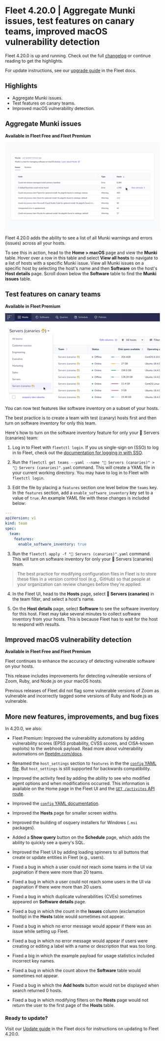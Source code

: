 # Fleet 4.20.0 | Aggregate Munki issues, test features on canary teams, improved macOS vulnerability detection

Fleet 4.20.0 is up and running. Check out the full [changelog](https://github.com/fleetdm/fleet/releases/tag/fleet-v4.20.0) or continue reading to get the highlights.

For update instructions, see our [upgrade guide](https://fleetdm.com/docs/deploying/upgrading-fleet) in the Fleet docs.

## Highlights
- Aggregate Munki issues.
- Test features on canary teams.
- Improved macOS vulnerability detection.

## Aggregate Munki issues
**Available in Fleet Free and Fleet Premium**

![Aggregate Munki issues](../website/assets/images/articles/aggregate-munki-1600x900.jpg)

Fleet 4.20.0 adds the ability to see a list of all Munki warnings and errors (issues) across all your hosts. 

To see this in action, head to the **Home > macOS** page and view the **Munki** table. Hover over a row in this table and select **View all hosts** to navigate to a list of hosts with a specific Munki issue. View all Munki issues on a specific host by selecting the host's name and then **Software** on the host's **Host details** page. Scroll down below the **Software** table to find the **Munki issues** table.

## Test features on canary teams
**Available in Fleet Premium**

![Aggregate Munki issues](../website/assets/images/articles/canaries-1600x900.jpg)

You can now test features like software inventory on a subset of your hosts.

The best practice is to create a team with test (canary) hosts first and then turn on software inventory for only this team.

Here's how to turn on the software inventory feature for only your 🐣 Servers (canaries) team: 

1. Log in to Fleet with `fleetctl login`. If you us single-sign on (SSO) to log in to Fleet, check out the [documentation for logging in with SSO](https://fleetdm.com/docs/using-fleet/fleetctl-cli#logging-in-with-saml-sso-authentication).

1. Run the `fleetctl get teams --yaml --name "🐣 Servers (canaries)" > "🐣 Servers (canaries)".yaml` command. This will create a YAML file in your current working directory. You may have to log in to Fleet with `fleetctl login`.

2. Edit the file by placing a `features` section one level below the `teams` key. In the `features` section, add a `enable_software_inventory` key set to a value of `true`. An example YAML file with these changes is included below:

```yaml
---
apiVersion: v1
kind: team
spec:
  team:
    features:
      enable_software_inventory: true
```

3. Run the `fleetctl apply -f "🐣 Servers (canaries)".yaml` command. This will turn on software inventory for only your 🐣 Servers (canaries) team.  

> The best practice for modifying configuration files in Fleet is to store these files in a version control tool (e.g., GitHub) so that people at your organization can review changes before they're applied.

4. In the Fleet UI, head to the **Hosts** page, select **🐣 Servers (canaries)** in the team filter, and select a host's name. 

5. On the **Host details** page, select **Software** to see the software inventory for this host. Fleet may take several minutes to collect software inventory from your hosts. This is because Fleet has to wait for the host to respond with results.

## Improved macOS vulnerability detection
**Available in Fleet Free and Fleet Premium**

Fleet continues to enhance the accuracy of detecting vulnerable software on your hosts. 

This release includes improvements for detecting vulnerable versions of Zoom, Ruby, and Node.js on your macOS hosts.

Previous releases of Fleet did not flag some vulnerable versions of Zoom as vulnerable and incorrectly tagged some versions of Ruby and Node.js as vulnerable.

## More new features, improvements, and bug fixes

In 4.20.0, we also:

* Fleet Premium: Improved the vulnerability automations by adding vulnerability scores (EPSS probability, CVSS scores, and CISA-known exploits) to the webhook payload. Read more about vulnerability automations on [fleetdm.com/docs](https://fleetdm.com/docs/using-fleet/automations#vulnerability-automations).

* Renamed the `host_settings` section to `features` in the the [`config` YAML file](https://fleetdm.com/docs/using-fleet/configuration-files#features). But `host_settings` is still supported for backwards compatibility.

* Improved the activity feed by adding the ability to see who modified agent options and when modifications occurred. This information is available on the Home page in the Fleet UI and the [`GET /activites` API route](https://fleetdm.com/docs/using-fleet/rest-api#activities).

* Improved the [`config` YAML documentation](https://fleetdm.com/docs/using-fleet/configuration-files#organization-settings).

* Improved the **Hosts** page for smaller screen widths.

* Improved the building of osquery installers for Windows (`.msi` packages).

* Added a **Show query** button on the **Schedule** page, which adds the ability to quickly see a query's SQL.

* Improved the Fleet UI by adding loading spinners to all buttons that create or update entities in Fleet (e.g., users).

* Fixed a bug in which a user could not reach some teams in the UI via pagination if there were more than 20 teams.

* Fixed a bug in which a user could not reach some users in the UI via pagination if there were more than 20 users.

* Fixed a bug in which duplicate vulnerabilities (CVEs) sometimes appeared on **Software details** page.

* Fixed a bug in which the count in the **Issues** column (exclamation tooltip) in the **Hosts** table would sometimes not appear.

* Fixed a bug in which no error message would appear if there was an issue while setting up Fleet.

* Fixed a bug in which no error message would appear if users were creating or editing a label with a name or description that was too long.

* Fixed a big in which the example payload for usage statistics included incorrect key names.

* Fixed a bug in which the count above the **Software** table would sometimes not appear.

* Fixed a bug in which the **Add hosts** button would not be displayed when search returned 0 hosts.

* Fixed a bug in which modifying filters on the **Hosts** page would not return the user to the first page of the **Hosts** table. 


### Ready to update?

Visit our [Update guide](https://fleetdm.com/docs/deploying/upgrading-fleet) in the Fleet docs for instructions on updating to Fleet 4.20.0.

<meta name="category" value="releases">
<meta name="authorFullName" value="Noah Talerman">
<meta name="authorGitHubUsername" value="noahtalerman">
<meta name="publishedOn" value="2022-09-09">
<meta name="articleTitle" value="Fleet 4.20.0 | Aggregate Munki issues, test features on canary teams, improved macOS vulnerability detection">
<meta name="articleImageUrl" value="../website/assets/images/articles/fleet-4.20.0-1600x900.jpg">